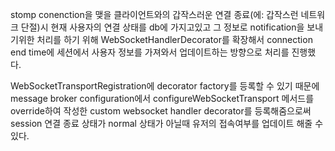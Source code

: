 
stomp conenction을 맺을 클라이언트와의 갑작스러운 연결 종료(에: 갑작스런 네트워크 단절)시 
현재 사용자의 연결 상태를 db에 가지고있고 그 정보로 notification을 보내기위한 처리를 하기 위해
WebSocketHandlerDecorator를 확장해서 connection end time에 세션에서 사용자 정보를 가져와서
업데이트하는 방향으로 처리를 진행했다.

WebSocketTransportRegistration에 decorator factory를 등록할 수 있기 때문에 message broker configuration에서 configureWebSocketTransport 메서드를 override하여 작성한 custom websocket handler decorator를 등록해줌으로써 session 연결 종료 상태가 normal 상태가 아닐때 유저의 접속여부를 업데이트 해줄 수 있다.


``` java 

```